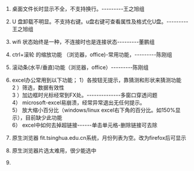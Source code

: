 1. 桌面文件长时显示不全，不支持换行。---------王之旭组
2. U 盘卸载不明显。不支持右键。u盘右键可查看属性及格式化U盘。---------王之旭组

3. wifi 状态始终是一种，不连接时也是连接状态---------董鹏组


4. ctrl+滚轮 的缩放功能 （浏览器，office)-常用功能，---------陈刚组
5. 滚动条(水平/垂直)功能（浏览器，office）---------陈刚组

6. excel办公常用到以下功能；
      1）各按钮无提示，靠猜测和形状来猜测功能   
      2 ）筛选，数据有效性   
      3 ）加边框时光标经常到FX处。--------------多窗口穿透问题   
      4） microsoft-excel易崩溃，经常异常退出无任何提示。   
      5） 放大缩小百分比（windows/linux excel右下角的百分比。如150%显示），目前缺少此功能   
      6） excel中如何去掉超链接------单击单元格-删除链接可去除     
7. 原生浏览器 fit.tsinghua.edu.cn系统，月份列表为空。改为firefox后可显示  
8. 原生浏览器片选太难用，很少能选中
9.
